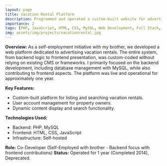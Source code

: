 ```yaml
---
layout: page
title: Vacation Rental Platform
description: Programmed and operated a custom-built website for advertising vacation rentals for one year as a self-employment venture.
importance: 2
tags: [PHP, JavaScript, HTML, CSS, MySQL, Web Development, Full Stack, Entrepreneurship, Backend, Frontend]
img: assets/img/projects/vacationrental.jpg
---
```


**Overview:**
As a self-employment initiative with my brother, we developed a web platform dedicated to advertising vacation rentals. The entire system, from backend logic to frontend presentation, was custom-coded without relying on existing CMS or frameworks. I primarily focused on the backend development, including database management with MySQL, while also contributing to frontend aspects. The platform was live and operational for approximately one year.

**Key Features:**
*   Custom-built platform for listing and searching vacation rentals.
*   User account management for property owners.
*   Dynamic content display and search functionality.

**Technologies Used:**
*   Backend: PHP, MySQL
*   Frontend: HTML, CSS, JavaScript
*   Infrastructure: Self-hosted

**Role:** Co-Developer (Self-Employed with brother - Backend focus with frontend contributions)
**Status:** Operated for 1 year (Completed 2014), Deprecated.
